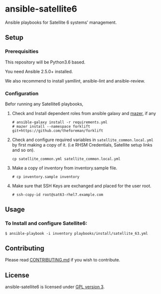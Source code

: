 # ansible-satellite6

Ansible playbooks for Satellite 6 systems' management.

## Setup

### Prerequisities

This repository will be Python3.6 based.

You need Ansible 2.5.0+ installed.

We also recommend to install yamllint, ansible-lint and ansible-review.

### Configuration

Befor running any Satellite6 playbooks,

1. Check and Install dependent roles from ansible galaxy and [mazer](https://galaxy.ansible.com/docs/mazer/install.html), if any

   ```
   # ansible-galaxy install -r requirements.yml
   # mazer install --namespace forklift git+https://github.com/theforeman/forklift
   ```

2. Check and configure required variables in `satellite_common.local.yml`
   by first making a copy of it.
   (i.e RHSM Credentials, Satellite setup links and so on).

   ```
   cp satellite_common.yml satellite_common.local.yml
   ```

3. Make a copy of inventory from inventory.sample file. 

   ```
   # cp inventory.sample inventory
   ```

4. Make sure that SSH Keys are exchanged and placed for the user root.

   ```
   # ssh-copy-id root@sat63-rhel7.example.com
   ```

## Usage

### To Install and configure Satellite6:

```
$ ansible-playbook -i inventory playbooks/install/satellite_63.yml
```

## Contributing

Please read [CONTRIBUTING.md](https://github.com/SatelliteQE/ansible-satellite6/blob/master/CONTRIBUTING.md) if you wish to contribute.

## License

ansible-satellite6 is licensed under [GPL version 3](https://github.com/SatelliteQE/ansible-satellite6/blob/master/LICENSE).
